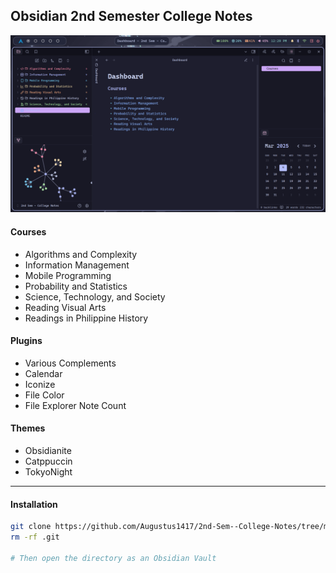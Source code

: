 ## Obsidian 2nd Semester College Notes

![preview.png](preview.png)
#### Courses
- Algorithms and Complexity
- Information Management
- Mobile Programming
- Probability and Statistics
- Science, Technology, and Society
- Reading Visual Arts
- Readings in Philippine History

#### Plugins
- Various Complements
- Calendar
- Iconize
- File Color
- File Explorer Note Count

#### Themes
- Obsidianite
- Catppuccin
- TokyoNight

--- 
#### Installation
```bash
git clone https://github.com/Augustus1417/2nd-Sem--College-Notes/tree/main
rm -rf .git

# Then open the directory as an Obsidian Vault
```
